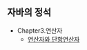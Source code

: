 ## 자바의 정석
  * Chapter3.연산자
    * [연산자와 단항연산자](https://benny-coding.github.io/java/2020/04/15/operator-and-unaryoperator/)